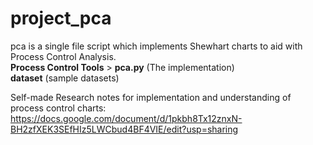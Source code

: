 # project_pca
pca is a single file script which implements Shewhart charts to aid with Process Control Analysis.<br>
**Process Control Tools** > **pca.py** (The implementation) <br>
**dataset** (sample datasets) <br>

Self-made Research notes for implementation and understanding of process control charts: https://docs.google.com/document/d/1pkbh8Tx12znxN-BH2zfXEK3SEfHIz5LWCbud4BF4VIE/edit?usp=sharing

   
  

